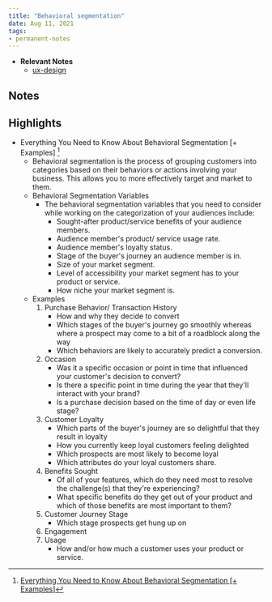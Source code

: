 ```yaml
---
title: "Behavioral segmentation"
date: Aug 11, 2021
tags:
- permanent-notes
---
```


- **Relevant Notes**
	- [ux-design](moc/ux-design.md)


## Notes

## Highlights
- Everything You Need to Know About Behavioral Segmentation [+ Examples] [^1]
	- Behavioral segmentation is the process of grouping customers into categories based on their behaviors or actions involving your business. This allows you to more effectively target and market to them.
	- Behavioral Segmentation Variables
		- The behavioral segmentation variables that you need to consider while working on the categorization of your audiences include:
			- Sought-after product/service benefits of your audience members.
			- Audience member's product/ service usage rate.
			- Audience member's loyalty status.
			- Stage of the buyer's journey an audience member is in.
			- Size of your market segment.
			- Level of accessibility your market segment has to your product or service.
			- How niche your market segment is.
	- Examples
		1. Purchase Behavior/ Transaction History
			- How and why they decide to convert
			- Which stages of the buyer's journey go smoothly whereas where a prospect may come to a bit of a roadblock along the way
			- Which behaviors are likely to accurately predict a conversion.
		2. Occasion
			- Was it a specific occasion or point in time that influenced your customer's decision to convert?
			- Is there a specific point in time during the year that they'll interact with your brand?
			- Is a purchase decision based on the time of day or even life stage?
		3. Customer Loyalty
			- Which parts of the buyer's journey are so delightful that they result in loyalty
			- How you currently keep loyal customers feeling delighted
			- Which prospects are most likely to become loyal
			- Which attributes do your loyal customers share.
		4. Benefits Sought
			- Of all of your features, which do they need most to resolve the challenge(s) that they're experiencing?
			- What specific benefits do they get out of your product and which of those benefits are most important to them?
		5. Customer Journey Stage
			- Which stage prospects get hung up on
		6. Engagement
		7. Usage
			- How and/or how much a customer uses your product or service.


[^1]: [Everything You Need to Know About Behavioral Segmentation [+ Examples]](https://blog.hubspot.com/marketing/behavioral-segmentation?utm_campaign=Marketing%20Blog%20Weekly%20Email%20Sends&utm_medium=email&utm_content=148389263&utm_source=hs_email)